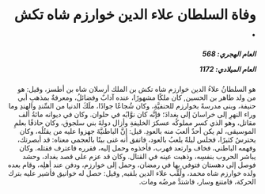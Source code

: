 <h1 dir="rtl">وفاة السلطان علاء الدين خوارزم شاه تكش .</h1>

<h5 dir="rtl">العام الهجري:  568

العام الميلادي: 1172

</h5>

<p dir="rtl">هو السلطانُ علاءُ الدين خوارزم شاه تكش بن الملك أرسلان شاه بن أطسز، وقيل: هو من ولد طاهر بن الحسين, كان ملكًا مشهورًا، عنده آدابٌ وفضائلُ، ومعرفةٌ بمذهبِ أبي حنيفة، وبنى مدرسةً بخوارزم للحنفيَّةِ، وكان شُجاعًا جوادًا، ملَكَ الدنيا من السِّندِ والهندِ وما وراء النهرِ إلى خراسانَ إلى بغدادَ؛ فإنَّه كان نوَّابُه في حلوان. وكان في ديوانه مائةُ ألف مقاتل، وهو الذي كسر مملوكُه عسكرَ الخليفةِ وأزال دولةَ بني سلجوق، وكان حاذقًا بعلمِ الموسيقى، لم يكن أحدٌ ألعبَ منه بالعودِ. قيل: إنَّ الباطنيَّةَ جهزوا عليه من يقتُلُه، وكان يحترسُ كثيرًا، فجلس ليلةً يلعبُ بالعود، فاتفق أنه غنى بيتًا بالعجمي معناه: قد أبصرتك، وفهمه الباطني، فخاف وارتعد فهرب، فأخذوه وحمل إليه، فقرره فاعترف فقتله. وكان يباشر الحروب بنفسِه، وذهبت عينه في القتال. وكان قد عزم على قصد بغداد، وحشد فوصل إلى دهستان فتوفي بها في رمضان، وحمل إلى خوارزم، ودفن عند أهلِه، وقام بعده ولده خوارزم شاه محمد، ولُقِّب علاء الدين بلقبه, وقيل: حصل له خوانيق فأشير عليه بترك الحركة، فامتنع وسار، فاشتدَّ مرضُه ومات.</p></br>
